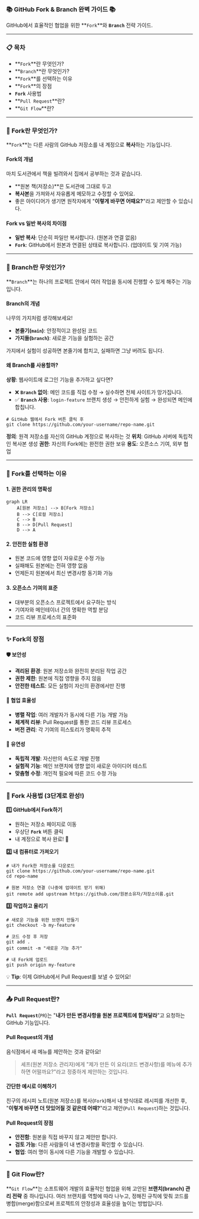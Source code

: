 ### 📚 **GitHub Fork & Branch 완벽 가이드 📚**

GitHub에서 효율적인 협업을 위한 \*\*`Fork`\*\*와 **`Branch`** 전략 가이드.

-----

### **📋 목차**

  * \*\*`Fork`\*\*란 무엇인가?
  * \*\*`Branch`\*\*란 무엇인가?
  * \*\*`Fork`\*\*를 선택하는 이유
  * \*\*`Fork`\*\*의 장점
  * **`Fork`** 사용법
  * \*\*`Pull Request`\*\*란?
  * \*\*`Git Flow`\*\*란?

-----

### **🔄 Fork란 무엇인가?**

\*\*`Fork`\*\*는 다른 사람의 GitHub 저장소를 내 계정으로 **복사**하는 기능입니다.

#### Fork의 개념

마치 도서관에서 책을 빌려와서 집에서 공부하는 것과 같습니다.

  * \*\*원본 책(저장소)\*\*은 도서관에 그대로 두고
  * **복사본**을 가져와서 자유롭게 메모하고 수정할 수 있어요.
  * 좋은 아이디어가 생기면 원작자에게 "**이렇게 바꾸면 어때요?**"라고 제안할 수 있습니다.

#### Fork vs 일반 복사의 차이점

  * **일반 복사**: 단순히 파일만 복사합니다. (원본과 연결 없음)
  * **`Fork`**: GitHub에서 원본과 연결된 상태로 복사합니다. (업데이트 및 기여 가능)

-----

### **🌿 Branch란 무엇인가?**

\*\*`Branch`\*\*는 하나의 프로젝트 안에서 여러 작업을 동시에 진행할 수 있게 해주는 기능입니다.

#### Branch의 개념

나무의 가지처럼 생각해보세요\!

  * **본줄기(`main`)**: 안정적이고 완성된 코드
  * **가지들(`branch`)**: 새로운 기능을 실험하는 공간

가지에서 실험이 성공하면 본줄기에 합치고, 실패하면 그냥 버려도 됩니다.

#### 왜 Branch를 사용할까?

**상황**: 웹사이트에 로그인 기능을 추가하고 싶다면?

  * ❌ **`Branch` 없이**: 메인 코드를 직접 수정 → 실수하면 전체 사이트가 망가집니다.
  * ✅ **`Branch` 사용**: `login-feature` 브랜치 생성 → 안전하게 실험 → 완성되면 메인에 합칩니다.

<!-- end list -->

```
# GitHub 웹에서 Fork 버튼 클릭 후
git clone https://github.com/your-username/repo-name.git
```

**정의**: 원격 저장소를 자신의 GitHub 계정으로 복사하는 것
**위치**: GitHub 서버에 독립적인 복사본 생성
**권한**: 자신의 Fork에는 완전한 권한 보유
**용도**: 오픈소스 기여, 외부 협업

-----

### **🎯 Fork를 선택하는 이유**

#### 1\. 권한 관리의 명확성

```mermaid
graph LR
    A[원본 저장소] --> B[Fork 저장소]
    B --> C[로컬 저장소]
    C --> B
    B --> D[Pull Request]
    D --> A
```

#### 2\. 안전한 실험 환경

  * 원본 코드에 영향 없이 자유로운 수정 가능
  * 실패해도 원본에는 전혀 영향 없음
  * 언제든지 원본에서 최신 변경사항 동기화 가능

#### 3\. 오픈소스 기여의 표준

  * 대부분의 오픈소스 프로젝트에서 요구하는 방식
  * 기여자와 메인테이너 간의 명확한 역할 분담
  * 코드 리뷰 프로세스의 표준화

-----

### **✨ Fork의 장점**

#### 🛡️ 보안성

  * **격리된 환경**: 원본 저장소와 완전히 분리된 작업 공간
  * **권한 제한**: 원본에 직접 영향을 주지 않음
  * **안전한 테스트**: 모든 실험이 자신의 환경에서만 진행

#### 🤝 협업 효율성

  * **병렬 작업**: 여러 개발자가 동시에 다른 기능 개발 가능
  * **체계적 리뷰**: Pull Request를 통한 코드 리뷰 프로세스
  * **버전 관리**: 각 기여의 히스토리가 명확히 추적

#### 🔄 유연성

  * **독립적 개발**: 자신만의 속도로 개발 진행
  * **실험적 기능**: 메인 브랜치에 영향 없이 새로운 아이디어 테스트
  * **맞춤형 수정**: 개인적 필요에 따른 코드 수정 가능

-----

### **🚀 Fork 사용법 (3단계로 완성\!)**

**1️⃣ GitHub에서 Fork하기**

  * 원하는 저장소 페이지로 이동
  * 우상단 **`Fork`** 버튼 클릭
  * 내 계정으로 복사 완료\! 🎉

**2️⃣ 내 컴퓨터로 가져오기**

```
# 내가 Fork한 저장소를 다운로드
git clone https://github.com/your-username/repo-name.git
cd repo-name

# 원본 저장소 연결 (나중에 업데이트 받기 위해)
git remote add upstream https://github.com/원본소유자/저장소이름.git
```

**3️⃣ 작업하고 올리기**

```
# 새로운 기능을 위한 브랜치 만들기
git checkout -b my-feature

# 코드 수정 후 저장
git add .
git commit -m "새로운 기능 추가"

# 내 Fork에 업로드
git push origin my-feature
```

💡 **Tip**: 이제 GitHub에서 Pull Request를 보낼 수 있어요\!

-----

### **📤 Pull Request란?**

**`Pull Request`**(`PR`)는 "**내가 만든 변경사항을 원본 프로젝트에 합쳐달라**"고 요청하는 GitHub 기능입니다.

#### Pull Request의 개념

음식점에서 새 메뉴를 제안하는 것과 같아요\!

> 셰프(원본 저장소 관리자)에게 "제가 만든 이 요리(코드 변경사항)를 메뉴에 추가하면 어떨까요?"라고 정중하게 제안하는 것입니다.

#### 간단한 예시로 이해하기

친구의 레시피 노트(원본 저장소)를 복사(`Fork`)해서 내 방식대로 레시피를 개선한 후, "**이렇게 바꾸면 더 맛있어질 것 같은데 어때?**"라고 제안(`Pull Request`)하는 것입니다.

#### Pull Request의 장점

  * **안전함**: 원본을 직접 바꾸지 않고 제안만 합니다.
  * **검토 가능**: 다른 사람들이 내 변경사항을 확인할 수 있습니다.
  * **협업**: 여러 명이 동시에 다른 기능을 개발할 수 있습니다.

-----

### **🚦 Git Flow란?**

\*\*`Git Flow`\*\*는 소프트웨어 개발의 효율적인 협업을 위해 고안된 **브랜치(branch) 관리 전략** 중 하나입니다. 여러 브랜치를 역할에 따라 나누고, 정해진 규칙에 맞춰 코드를 병합(merge)함으로써 프로젝트의 안정성과 효율성을 높이는 방법입니다.

-----
